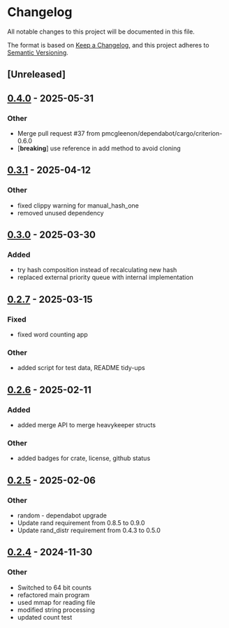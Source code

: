 # Changelog

All notable changes to this project will be documented in this file.

The format is based on [Keep a Changelog](https://keepachangelog.com/en/1.0.0/),
and this project adheres to [Semantic Versioning](https://semver.org/spec/v2.0.0.html).

## [Unreleased]

## [0.4.0](https://github.com/pmcgleenon/heavykeeper-rs/compare/v0.3.1...v0.4.0) - 2025-05-31

### Other

- Merge pull request #37 from pmcgleenon/dependabot/cargo/criterion-0.6.0
- [**breaking**] use reference in add method to avoid cloning

## [0.3.1](https://github.com/pmcgleenon/heavykeeper-rs/compare/v0.3.0...v0.3.1) - 2025-04-12

### Other

- fixed clippy warning for manual_hash_one
- removed unused dependency

## [0.3.0](https://github.com/pmcgleenon/heavykeeper-rs/compare/v0.2.7...v0.3.0) - 2025-03-30

### Added

- try hash composition instead of recalculating new hash
- replaced external priority queue with internal implementation


## [0.2.7](https://github.com/pmcgleenon/heavykeeper-rs/compare/v0.2.6...v0.2.7) - 2025-03-15

### Fixed

- fixed word counting app

### Other

- added script for test data, README tidy-ups

## [0.2.6](https://github.com/pmcgleenon/heavykeeper-rs/compare/v0.2.5...v0.2.6) - 2025-02-11

### Added

- added merge API to merge heavykeeper structs

### Other

- added badges for crate, license, github status

## [0.2.5](https://github.com/pmcgleenon/heavykeeper-rs/compare/v0.2.4...v0.2.5) - 2025-02-06

### Other

- random - dependabot upgrade
- Update rand requirement from 0.8.5 to 0.9.0
- Update rand_distr requirement from 0.4.3 to 0.5.0

## [0.2.4](https://github.com/pmcgleenon/heavykeeper-rs/compare/v0.2.3...v0.2.4) - 2024-11-30

### Other

- Switched to 64 bit counts
- refactored main program
- used mmap for reading file
- modified string processing
- updated count test
